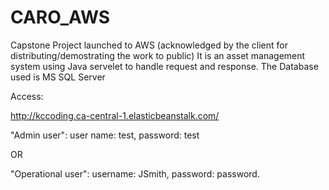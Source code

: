 # CARO_AWS
Capstone Project launched to AWS (acknowledged by the client for distributing/demostrating the work to public)
It is an asset management system using Java servelet to handle request and response.
The Database used is MS SQL Server

Access:

http://kccoding.ca-central-1.elasticbeanstalk.com/

"Admin user": user name: test, password: test

OR

"Operational user": username: JSmith, password: password.
